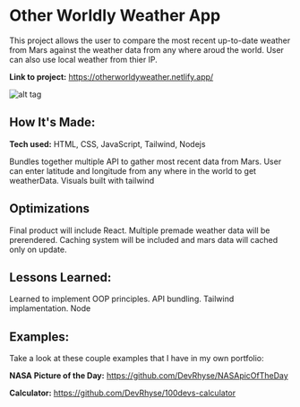 # Other Worldly Weather App
This project allows the user to compare the most recent up-to-date weather from Mars against the weather data from any where aroud the world. User can also use local weather from thier IP.

**Link to project:** https://otherworldyweather.netlify.app/

![alt tag](https://otherworldyweather.netlify.app/)

## How It's Made:

**Tech used:** HTML, CSS, JavaScript, Tailwind, Nodejs

Bundles together multiple API to gather most recent data from Mars. User can enter latitude and longitude from any where in the world to get weatherData. Visuals built with tailwind

## Optimizations

Final product will include React. Multiple premade weather data will be prerendered. Caching system will be included and mars data will cached only on update.

## Lessons Learned:

Learned to implement OOP principles.
API bundling.
Tailwind implamentation.
Node


## Examples:
Take a look at these couple examples that I have in my own portfolio:

**NASA Picture of the Day:** https://github.com/DevRhyse/NASApicOfTheDay

**Calculator:** https://github.com/DevRhyse/100devs-calculator




